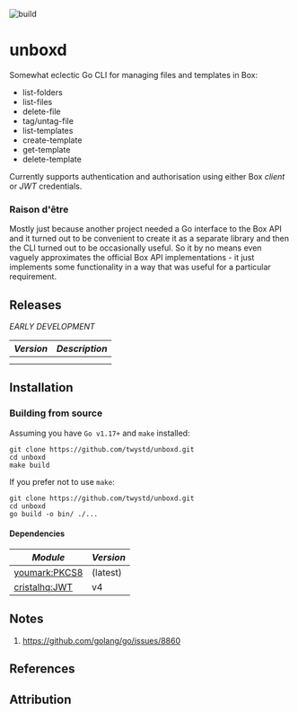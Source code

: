 ![build](https://github.com/twystd/unboxd/workflows/build/badge.svg)

# unboxd

Somewhat eclectic Go CLI for managing files and templates in Box: 

- list-folders
- list-files
- delete-file
- tag/untag-file
- list-templates
- create-template
- get-template
- delete-template

Currently supports authentication and authorisation using either Box _client_ or _JWT_ credentials.

### Raison d'être

Mostly just because another project needed a Go interface to the Box API and it turned out to be convenient
to create it as a separate library and then the CLI turned out to be occasionally useful. So it by no means
even vaguely approximates the official Box API implementations - it just implements some functionality in a 
way that was useful for a particular requirement.

## Releases

*EARLY DEVELOPMENT*

| *Version* | *Description*               |
| --------- | ----------------------------|
|           |                             |
|           |                             |                                                                    

## Installation

### Building from source

Assuming you have `Go v1.17+` and `make` installed:

```
git clone https://github.com/twystd/unboxd.git
cd unboxd
make build
```

If you prefer not to use `make`:
```
git clone https://github.com/twystd/unboxd.git
cd unboxd
go build -o bin/ ./...
```

#### Dependencies

| *Module*                                             | *Version*  |
| -----------------------------------------------------| ---------- |
| [youmark:PKCS8](https://github.com/youmark/pkcs8)    | (latest)   |
| [cristalhq:JWT](https://github.com/cristalhq/jwt/v4) | v4         |


## Notes

1. https://github.com/golang/go/issues/8860


## References

## Attribution

